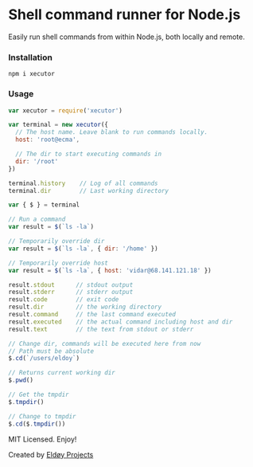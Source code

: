 # Shell command runner for Node.js

Easily run shell commands from within Node.js, both locally and remote.

### Installation
```
npm i xecutor
```

### Usage
```js
var xecutor = require('xecutor')

var terminal = new xecutor({
  // The host name. Leave blank to run commands locally.
  host: 'root@ecma',

  // The dir to start executing commands in
  dir: '/root'
})

terminal.history    // Log of all commands
terminal.dir        // Last working directory

var { $ } = terminal

// Run a command
var result = $(`ls -la`)

// Temporarily override dir
var result = $(`ls -la`, { dir: '/home' })

// Temporarily override host
var result = $(`ls -la`, { host: 'vidar@68.141.121.18' })

result.stdout      // stdout output
result.stderr      // stderr output
result.code        // exit code
result.dir         // the working directory
result.command     // the last command executed
result.executed    // the actual command including host and dir
result.text        // the text from stdout or stderr

// Change dir, commands will be executed here from now
// Path must be absolute
$.cd(`/users/eldoy`)

// Returns current working dir
$.pwd()

// Get the tmpdir
$.tmpdir()

// Change to tmpdir
$.cd($.tmpdir())
```

MIT Licensed. Enjoy!

Created by [Eldøy Projects](https://eldoy.com)
